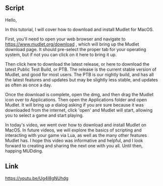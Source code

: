 ## Script

Hello,

In this tutorial, I will cover how to download and install Mudlet for MacOS.

First, you'll need to open your web browser and navigate to https://www.mudlet.org/download , which will bring up the Mudlet download page. It should pre-select the proper tab for your operating system, but if not you can click on it here to bring it up.

Then click here to download the latest release, or here to download the latest Public Test Build, or PTB. The release is the current stable version of Mudlet, and good for most users. The PTB is our nightly build, and has all the latest features and updates but may be slightly less stable, and updates as often as once a day. 

Once the download is complete, open the dmg, and then drag the Mudlet icon over to Applications. Then open the Applications folder and open Mudlet. It will bring up a dialog asking if you are sure because it was downloaded from the internet, click 'open' and Mudlet will start, allowing you to select a game and start playing.

In today's video, we went over how to download and install Mudlet on MacOS. In future videos, we will explore the basics of scripting and interacting with your game via Lua, as well as the many other features Mudlet has. I hope this video was informative and helpful, and I look forward to creating and sharing the next one with you all. Until then, happing MUDding. 

## Link
https://youtu.be/Ug4I8gNUhdg
